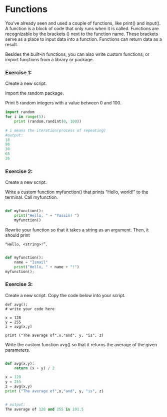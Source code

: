 # Functions


You’ve already seen and used a couple of functions, like print() and input(). A function is a block of code that only runs when it is called. Functions are recognizable by the brackets () next to the function name. These brackets serve as a place to input data into a function.
Functions can return data as a result.

Besides the built-in functions, you can also write custom functions, or import functions from a library or package.

### Exercise 1:
Create a new script.

Import the random package.

Print 5 random integers with a value between 0 and 100.
```python
import random
for i in range(5):
    print (random.randint(0, 100))

# i means the iteration(process of repeating)
#output:
18
90
30
65
26
```


### Exercise 2:
Create a new script.

Write a custom function myfunction() that prints “Hello, world!” to the terminal. Call myfunction.

```python

def myfunction():
    print("Hello, " + "Yassin! ")
    myfunction()

```
Rewrite your function so that it takes a string as an argument. Then, it should print 

    “Hello, <string>!”.



```python

def myfunction():
    name = "Ismail"
    print("Hello, " + name + "!")
myfunction();  

```
### Exercise 3:
Create a new script.
Copy the code below into your script.

    def avg():
    # write your code here
 
    x = 128
    y = 255
    z = avg(x,y)

    print ("The average of",x,"and", y, "is", z)


Write the custom function avg() so that it returns the average of the given parameters.

```python

def avg(x,y):
    return (x + y) / 2

x = 128
y = 255
z = avg(x,y)
print ("The average of",x,"and", y, "is", z)


# output:
The average of 128 and 255 is 191.5
```
